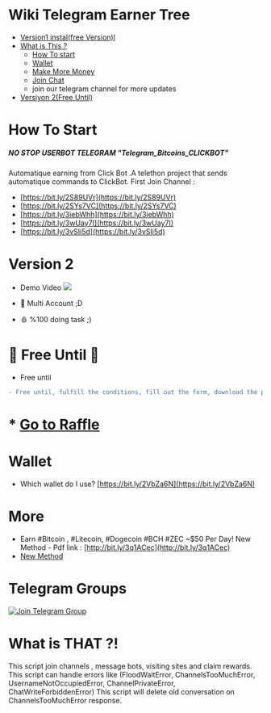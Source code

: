 # Wiki Telegram Earner Tree

- [Version1 instal(free Version)l](https://github.com/yuceltoluyag/telegram-bot-for-bitcoin/tree/main/v1#install-v1)
- [What is This ?](https://github.com/yuceltoluyag/telegram-bot-for-bitcoin#what-is-that-)
  - [How To start](https://github.com/yuceltoluyag/telegram-bot-for-bitcoin#how-to-start)
  - [Wallet](https://github.com/yuceltoluyag/telegram-bot-for-bitcoin#wallet)
  - [Make More Money](https://github.com/yuceltoluyag/telegram-bot-for-bitcoin#wallet)
  - [Join Chat](https://github.com/yuceltoluyag/telegram-bot-for-bitcoin#telegram-groups)
  * join our telegram channel for more updates
- [Versiyon 2(Free Until)](https://github.com/yuceltoluyag/telegram-bot-for-bitcoin#version-2)

# How To Start

##### NO STOP USERBOT TELEGRAM "Telegram_Bitcoins_CLICKBOT"

Automatique earning from Click Bot .A telethon project that sends automatique commands to ClickBot.
First Join Channel :

- [https://bit.ly/2S89UVr](https://bit.ly/2S89UVr)
- [https://bit.ly/2SYs7VC](https://bit.ly/2SYs7VC)
- [https://bit.ly/3iebWhh](https://bit.ly/3iebWhh)
- [https://bit.ly/3wUay7I](https://bit.ly/3wUay7I)
- [https://bit.ly/3vSIi5d](https://bit.ly/3vSIi5d)

# Version 2

- Demo Video
  [![](http://img.youtube.com/vi/0xWzJtYf7fc/0.jpg)](http://www.youtube.com/watch?v=0xWzJtYf7fc)

- 💉 Multi Account ;D
- 🩸 %100 doing task ;)

# 🤩 Free Until 🤩

- Free until

```diff
- Free until, fulfill the conditions, fill out the form, download the program for free.
```

# \* [Go to Raffle](https://github.com/yuceltoluyag/telegram-bot-for-bitcoin/blob/master/raffle.md)

# Wallet

- Which wallet do I use?
  [https://bit.ly/2VbZa6N](https://bit.ly/2VbZa6N)

# More

- Earn #Bitcoin
  , #Litecoin, #Dogecoin #BCH #ZEC ~$50 Per Day! New Method - Pdf link : [http://bit.ly/3q1ACec](http://bit.ly/3q1ACec)
- [New Method](https://github.com/yuceltoluyag/telegram-bot-for-bitcoin/blob/master/moremethod.md)

# Telegram Groups

[![Join Telegram Group](https://img.shields.io/badge/telegram-Money--Talks-green?style=for-the-badge&logo=telegram)](https://t.me/EarnCoinPerDay)

# What is THAT ?!

This script join channels , message bots, visiting sites and claim rewards.
This script can handle errors like (FloodWaitError, ChannelsTooMuchError, UsernameNotOccupiedError, ChannelPrivateError, ChatWriteForbiddenError)
This script will delete old conversation on ChannelsTooMuchError response.
